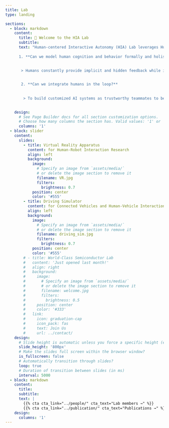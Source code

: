 ```yaml
---
title: Lab
type: landing

sections:
  - block: markdown
    content:
      title: 👋 Welcome to the HIA Lab
      subtitle:  
      text: "Human-centered Interactive Autonomy (HIA) Lab leverages Human Factors research techniques,  human-in-the-loop reinforcement learning and trustworthy machine learning algorithms to design human-centered and trust-aware customized autonomy. We aim to answer two fundamental questions:
      
      1. **Can we model human cognition and behavior formally and holistically?**  
      

       > Humans constantly provide implicit and hidden feedback while interacting with autonomous systems. It is crucial to leverage the multimodal human sensory data to formally define models that are generalizable and personalized.
      

       2. **Can we integrate humans in the loop?**
      
      
        > To build customized AI systems as trustworthy teammates to better collaborate with human users in complex decision-making tasks, we aim to integrate humans in the framework to achieve transparent and responsive interaction without interrupting or intruding."
      

    design:
      # See Page Builder docs for all section customization options.
      # Choose how many columns the section has. Valid values: '1' or '2'.
      columns: '1'
  - block: slider
    content:
      slides:
        - title: Virtual Reality Apparatus
          content: for Human-Robot Interaction Research
          align: left
          background:
            image:
              # Specify an image from `assets/media/`
              # or delete the image section to remove it
              filename: VR.jpg
              filters:
                brightness: 0.7
            position: center
            color: '#555'
        - title: Driving Simulator
          content: for Connected Vehicles and Human-Vehicle Interaction
          align: left
          background:
            image:
              # Specify an image from `assets/media/`
              # or delete the image section to remove it
              filename: driving_sim.jpg
              filters:
                brightness: 0.7
            position: center
            color: '#555'
        # - title: World-Class Semiconductor Lab
        #   content: 'Just opened last month!'
        #   align: right
        #   background:
        #     image:
        #       # Specify an image from `assets/media/`
        #       # or delete the image section to remove it
        #       filename: welcome.jpg
        #       filters:
        #         brightness: 0.5
        #     position: center
        #     color: '#333'
        #   link:
        #     icon: graduation-cap
        #     icon_pack: fas
        #     text: Join Us
        #     url: ../contact/
    design:
      # Slide height is automatic unless you force a specific height (e.g. '400px')
      slide_height: '800px'
      # Make the slides full screen within the browser window?
      is_fullscreen: false
      # Automatically transition through slides?
      loop: true
      # Duration of transition between slides (in ms)
      interval: 5000
  - block: markdown
    content:
      title:
      subtitle:
      text: |
        {{% cta cta_link="../people/" cta_text="Lab members →" %}} 
        {{% cta cta_link="../publication/" cta_text="Publications →" %}}
    design:
      columns: '1'
---
```

